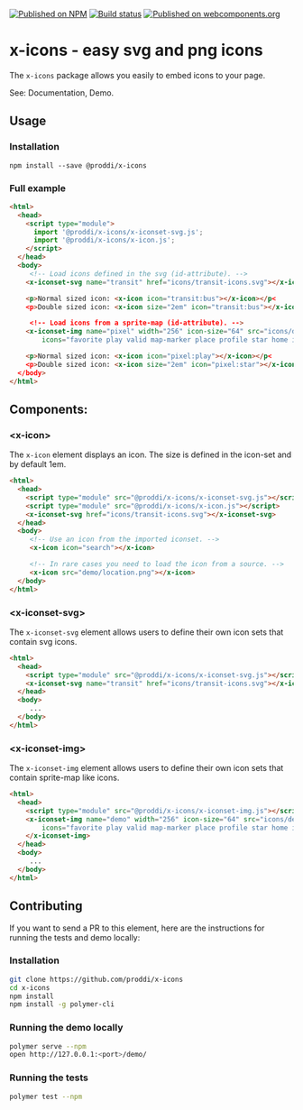[![Published on NPM](https://img.shields.io/npm/v/@proddi/x-icons.svg)](https://www.npmjs.com/package/@proddi/x-icons)
[![Build status](https://travis-ci.org/proddi/x-icons.svg?branch=master)](https://travis-ci.org/proddi/x-icons)
[![Published on webcomponents.org](https://img.shields.io/badge/webcomponents.org-published-blue.svg)](https://webcomponents.org/element/@proddi/x-icons)

# x-icons - easy svg and png icons

The `x-icons` package allows you easily to embed icons to your page.

See: Documentation, Demo.

## Usage

### Installation

```
npm install --save @proddi/x-icons
```

### Full example

```html
<html>
  <head>
    <script type="module">
      import '@proddi/x-icons/x-iconset-svg.js';
      import '@proddi/x-icons/x-icon.js';
    </script>
  </head>
  <body>
     <!-- Load icons defined in the svg (id-attribute). -->
    <x-iconset-svg name="transit" href="icons/transit-icons.svg"></x-iconset-svg>

    <p>Normal sized icon: <x-icon icon="transit:bus"></x-icon></p<
    <p>Double sized icon: <x-icon size="2em" icon="transit:bus"></x-icon></p<

     <!-- Load icons from a sprite-map (id-attribute). -->
    <x-iconset-img name="pixel" width="256" icon-size="64" src="icons/demo-icons.png"
        icons="favorite play valid map-marker place profile star home invalid star2 route preferences layers date my-profile"></x-iconset-img>

    <p>Normal sized icon: <x-icon icon="pixel:play"></x-icon></p<
    <p>Double sized icon: <x-icon size="2em" icon="pixel:star"></x-icon></p<
  </body>
</html>
```




## Components:


### &lt;x-icon&gt;

The `x-icon` element displays an icon. The size is defined in the icon-set and by default 1em.

```html
<html>
  <head>
    <script type="module" src="@proddi/x-icons/x-iconset-svg.js"></script>
    <script type="module" src="@proddi/x-icons/x-icon.js"></script>
    <x-iconset-svg href="icons/transit-icons.svg"></x-iconset-svg>
  </head>
  <body>
     <!-- Use an icon from the imported iconset. -->
     <x-icon icon="search"></x-icon>

     <!-- In rare cases you need to load the icon from a source. -->
     <x-icon src="demo/location.png"></x-icon>
  </body>
</html>
```


### &lt;x-iconset-svg&gt;

The `x-iconset-svg` element allows users to define their own icon sets that contain svg icons.

```html
<html>
  <head>
    <script type="module" src="@proddi/x-icons/x-iconset-svg.js"></script>
    <x-iconset-svg name="transit" href="icons/transit-icons.svg"></x-iconset-svg>
  </head>
  <body>
     ...
  </body>
</html>
```


### &lt;x-iconset-img&gt;

The `x-iconset-img` element allows users to define their own icon sets that contain sprite-map like icons.

```html
<html>
  <head>
    <script type="module" src="@proddi/x-icons/x-iconset-img.js"></script>
    <x-iconset-img name="demo" width="256" icon-size="64" src="icons/demo-icons.png"
        icons="favorite play valid map-marker place profile star home invalid star2 route preferences layers date my-profile">
    </x-iconset-img>
  </head>
  <body>
     ...
  </body>
</html>
```


## Contributing

If you want to send a PR to this element, here are the instructions for running
the tests and demo locally:

### Installation

```sh
git clone https://github.com/proddi/x-icons
cd x-icons
npm install
npm install -g polymer-cli
```

### Running the demo locally

```sh
polymer serve --npm
open http://127.0.0.1:<port>/demo/
```

### Running the tests

```sh
polymer test --npm
```
